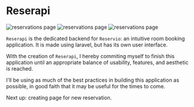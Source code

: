 # Reserapi


![reservations page](https://i.ibb.co/HxWkM1B/image.png)
![reservations page](https://i.ibb.co/SJz6zcT/image.png)
![reservations page](https://i.ibb.co/W562LYj/image.png)

`Reserapi` is the dedicated backend for `Reservio`: an intuitive room booking application. It is made using laravel, but has its own user interface.

With the creation of `Reserapi`, I hereby commiting myself to finish this application until an appropriate balance of usability, features, and aesthetic is reached.

I'll be using as much of the best practices in building this application as possible, in good faith that it may be useful for the times to come.

Next up: creating page for new reservation.
